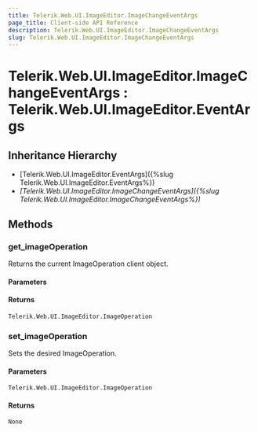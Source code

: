 ```yaml
---
title: Telerik.Web.UI.ImageEditor.ImageChangeEventArgs
page_title: Client-side API Reference
description: Telerik.Web.UI.ImageEditor.ImageChangeEventArgs
slug: Telerik.Web.UI.ImageEditor.ImageChangeEventArgs
---
```


# Telerik.Web.UI.ImageEditor.ImageChangeEventArgs : Telerik.Web.UI.ImageEditor.EventArgs 

## Inheritance Hierarchy

* [Telerik.Web.UI.ImageEditor.EventArgs]({%slug Telerik.Web.UI.ImageEditor.EventArgs%})
* *[Telerik.Web.UI.ImageEditor.ImageChangeEventArgs]({%slug Telerik.Web.UI.ImageEditor.ImageChangeEventArgs%})*

## Methods

###  get_imageOperation

Returns the current ImageOperation client object.

#### Parameters

#### Returns

`Telerik.Web.UI.ImageEditor.ImageOperation`

###  set_imageOperation

Sets the desired ImageOperation.

#### Parameters

`Telerik.Web.UI.ImageEditor.ImageOperation`

#### Returns

`None`


